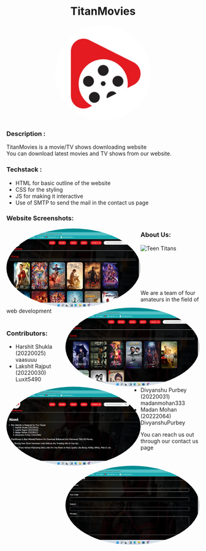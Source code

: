 # <h1 align="center">TitanMovies</h1>
<p align='center'>
<img align='center' alt='TitanMovies' height='250px' width='250px' style="border-radius:100%; " src="Devjam/Images/logo.jpg" >
</p>

### Description :

TitanMovies is a movie/TV shows downloading website<br>
You can download latest movies and TV shows from our website.

### Techstack : 

<ul>
  <li>HTML for basic outline of the website</li>
  <li>CSS for the styling</li>
  <li>JS for making it interactive</li>
  <li>Use of SMTP to send the mail in the contact us page</li>
</ul>

### Website Screenshots:
<div>
  <img alt='screenshot' height='206px' width='350px' align="left" style="border-radius:100%; display:inline-block;" src="Devjam/Images/Screenshot (16).png" >
  <img alt='screenshot' height='206px' width='350px' align="right" style="border-radius:100%; display:inline-block;" src="Devjam/Images/Screenshot (17).png" >
  <img alt='screenshot' height='206px' width='350px' align="left" style="border-radius:100%; " src="Devjam/Images/Screenshot (18).png" >
  <img alt='screenshot' height='206px' width='350px' align="right" style="border-radius:100%; " src="Devjam/Images/Screenshot (19).png" >
</div>

### About Us:
<img alt='Teen Titans' height='150px' width='150px' src="https://www.stoneykins.com/Patterns/product_images/w/310/Teen_Titans_Logo_03_tn__73898_std.png" >

<br>
<br>
<br>
<br>
<br>
<br>

We are a team of four amateurs in the field of web development<br>
<br>                                    
### Contributors:
<ul>
  <li>Harshit Shukla    (20220025)  vaasuuu        </li>
  <li>Lakshit Rajput    (20220030)  Luxit5490      </li>
  <li>Divyanshu Purbey  (20220031)  madanmohan333  </li>
  <li>Madan Mohan       (20222064)  DivyanshuPurbey</li>
</ul>
                                                                
You can reach us out through our contact us page

